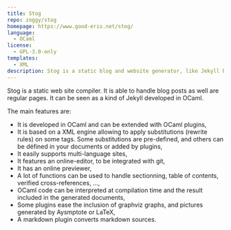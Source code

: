 ```yaml
---
title: Stog
repo: zoggy/stog
homepage: https://www.good-eris.net/stog/
language:
  - OCaml
license:
  - GPL-3.0-only
templates:
  - XML
description: Stog is a static blog and website generator, like Jekyll but in OCaml.
---
```


Stog is a static web site compiler. It is able to handle blog posts as well are regular pages. It can be seen as a kind of Jekyll developed in OCaml.

The main features are:

- It is developed in OCaml and can be extended with OCaml plugins,
- It is based on a XML engine allowing to apply substitutions (rewrite rules) on some tags. Some substitutions are pre-defined, and others can be défined in your documents or added by plugins,
- It easily supports multi-language sites,
- It features an online-editor, to be integrated with git,
- It has an online previewer,
- A lot of functions can be used to handle sectionning, table of contents, verified cross-references, ...,
- OCaml code can be interpreted at compilation time and the result included in the generated documents,
- Some plugins ease the inclusion of graphviz graphs, and pictures generated by Aysmptote or LaTeX,
- A markdown plugin converts markdown sources.
